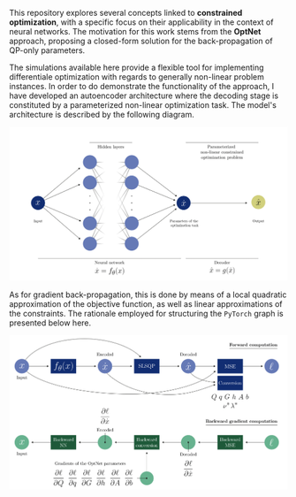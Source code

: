 This repository explores several concepts linked to **constrained optimization**, with a specific focus on their applicability in the context of neural networks. The motivation for this work stems from the **OptNet** approach, proposing a closed-form solution for the back-propagation of QP-only parameters.

The simulations available here provide a flexible tool for implementing differentiale optimization with regards to generally non-linear problem instances. In order to do demonstrate the functionality of the approach, I have developed an autoencoder architecture where the decoding stage is constituted by a parameterized non-linear optimization task. The model's architecture is described by the following diagram.

![Model](https://github.com/marcosalmistraro/differentiable_optimization/blob/main/imgs/FIG_5.png)

As for gradient back-propagation, this is done by means of a local quadratic approximation of the objective function, as well as linear approximations of the constraints. The rationale employed for structuring the `PyTorch` graph is presented below here.

![Model](https://github.com/marcosalmistraro/differentiable_optimization/blob/main/imgs/FIG_8.png)
